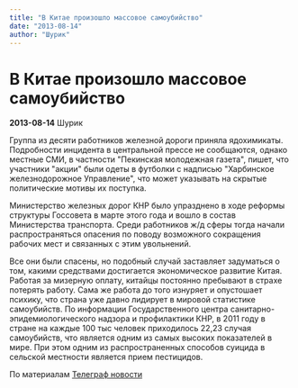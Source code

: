 ```yaml
---
title: "В Китае произошло массовое самоубийство"
date: "2013-08-14"
author: "Шурик"
---
```


# В Китае произошло массовое самоубийство

**2013-08-14** Шурик

Группа из десяти работников железной дороги приняла ядохимикаты. Подробности инцидента в центральной прессе не сообщаются, однако местные СМИ, в частности "Пекинская молодежная газета", пишет, что участники "акции" были одеты в футболки с надписью "Харбинское железнодорожное Управление", что может указывать на скрытые политические мотивы их поступка.

Министерство железных дорог КНР было упразднено в ходе реформы структуры Госсовета в марте этого года и вошло в состав Министерства транспорта. Среди работников ж/д сферы тогда начали распространяться опасения по поводу возможного сокращения рабочих мест и связанных с этим увольнений.

Все они были спасены, но подобный случай заставляет задуматься о том, какими средствами достигается экономическое развитие Китая. Работая за мизерную оплату, китайцы постоянно пребывают в страхе потерять работу. Сама же работа до того изнуряет и опустошает психику, что страна уже давно лидирует в мировой статистике самоубийств. По информации Государственного центра санитарно- эпидемиологического надзора и профилактики КНР, в 2011 году в стране на каждые 100 тыс человек приходилось 22,23 случая самоубийств, что является одним из самых высоких показателей в мире. При этом одним из распространенных способов суицида в сельской местности является прием пестицидов.

По материалам [Телеграф новости](http://telegraf.com.ua/)